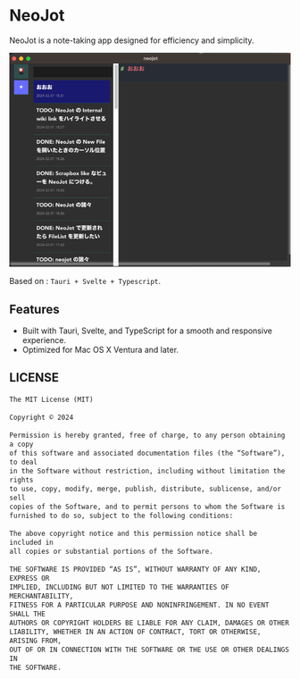 # NeoJot

NeoJot is a note-taking app designed for efficiency and simplicity.

![img.png](img.png)

Based on : `Tauri + Svelte + Typescript`.

## Features

* Built with Tauri, Svelte, and TypeScript for a smooth and responsive experience.
* Optimized for Mac OS X Ventura and later.

## LICENSE

    The MIT License (MIT)
    
    Copyright © 2024
    
    Permission is hereby granted, free of charge, to any person obtaining a copy
    of this software and associated documentation files (the “Software”), to deal
    in the Software without restriction, including without limitation the rights
    to use, copy, modify, merge, publish, distribute, sublicense, and/or sell
    copies of the Software, and to permit persons to whom the Software is
    furnished to do so, subject to the following conditions:
    
    The above copyright notice and this permission notice shall be included in
    all copies or substantial portions of the Software.
    
    THE SOFTWARE IS PROVIDED “AS IS”, WITHOUT WARRANTY OF ANY KIND, EXPRESS OR
    IMPLIED, INCLUDING BUT NOT LIMITED TO THE WARRANTIES OF MERCHANTABILITY,
    FITNESS FOR A PARTICULAR PURPOSE AND NONINFRINGEMENT. IN NO EVENT SHALL THE
    AUTHORS OR COPYRIGHT HOLDERS BE LIABLE FOR ANY CLAIM, DAMAGES OR OTHER
    LIABILITY, WHETHER IN AN ACTION OF CONTRACT, TORT OR OTHERWISE, ARISING FROM,
    OUT OF OR IN CONNECTION WITH THE SOFTWARE OR THE USE OR OTHER DEALINGS IN
    THE SOFTWARE.
